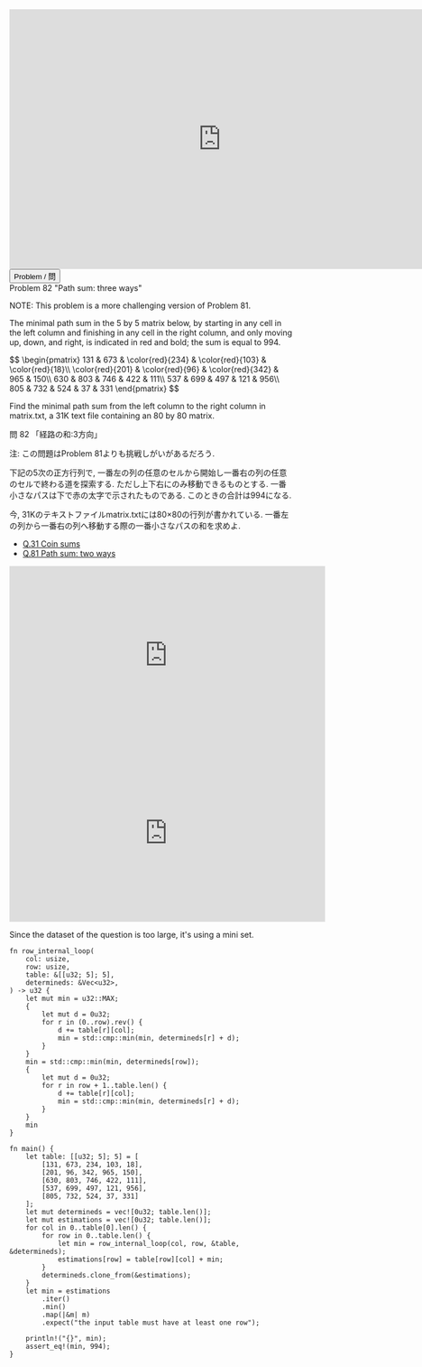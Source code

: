 <html><iframe src="https://docs.google.com/presentation/d/e/2PACX-1vS9AN5vh2mne6fSqg5Ecq7iQmNKIyQdZkCaCPHAYwICr_t1hob37FTxuWtYaJDKfqJ5UeA0l4jhtgEJ/embed?start=false&loop=false&delayms=60000" frameborder="0" width="750" height="460" allowfullscreen="true" mozallowfullscreen="true" webkitallowfullscreen="true"></iframe></html>

<html>
<button class="accordion" onclick="toggle('the-accordion');">Problem / 問</button>
<div id="the-accordion" class="panel w3-hide">
Problem 82 "Path sum: three ways"

<p class="small_notice">NOTE: This problem is a more challenging version of Problem 81.</p>
<p>The minimal path sum in the 5 by 5 matrix below, by starting in any cell in the left column and finishing in any cell in the right column, and only moving up, down, and right, is indicated in red and bold; the sum is equal to 994.</p>
<div class="center">
$$
\begin{pmatrix}
131 &amp; 673 &amp; \color{red}{234} &amp; \color{red}{103} &amp; \color{red}{18}\\
\color{red}{201} &amp; \color{red}{96} &amp; \color{red}{342} &amp; 965 &amp; 150\\
630 &amp; 803 &amp; 746 &amp; 422 &amp; 111\\
537 &amp; 699 &amp; 497 &amp; 121 &amp; 956\\
805 &amp; 732 &amp; 524 &amp; 37 &amp; 331
\end{pmatrix}
$$
</div>
<p>Find the minimal path sum from the left column to the right column in matrix.txt, a 31K text file containing an 80 by 80 matrix.</p>


問 82 「経路の和:3方向」

注: この問題はProblem 81よりも挑戦しがいがあるだろう.

下記の5次の正方行列で, 一番左の列の任意のセルから開始し一番右の列の任意のセルで終わる道を探索する. ただし上下右にのみ移動できるものとする. 一番小さなパスは下で赤の太字で示されたものである. このときの合計は994になる.

今, 31Kのテキストファイルmatrix.txtには80×80の行列が書かれている. 一番左の列から一番右の列へ移動する際の一番小さなパスの和を求めよ.

</div>
</html>


- [Q.31 Coin sums](./e31.md)
- [Q.81 Path sum: two ways](./e81.md)

<html><center><iframe width="560" height="315" src="https://www.youtube.com/embed/GazC3A4OQTE" title="YouTube video player" frameborder="0" allow="accelerometer; autoplay; clipboard-write; encrypted-media; gyroscope; picture-in-picture" allowfullscreen></iframe></center></html>

<html><center><iframe width="560" height="315" src="https://www.youtube.com/embed/EFg3u_E6eHU" title="YouTube video player" frameborder="0" allow="accelerometer; autoplay; clipboard-write; encrypted-media; gyroscope; picture-in-picture" allowfullscreen></iframe></center></html>

Since the dataset of the question is too large, it's using a mini set.

```rust,editable
fn row_internal_loop(
    col: usize,
    row: usize,
    table: &[[u32; 5]; 5],
    determineds: &Vec<u32>,
) -> u32 {
    let mut min = u32::MAX;
    {
        let mut d = 0u32;
        for r in (0..row).rev() {
            d += table[r][col];
            min = std::cmp::min(min, determineds[r] + d);
        }
    }
    min = std::cmp::min(min, determineds[row]);
    {
        let mut d = 0u32;
        for r in row + 1..table.len() {
            d += table[r][col];
            min = std::cmp::min(min, determineds[r] + d);
        }
    }
    min
}

fn main() {
    let table: [[u32; 5]; 5] = [
        [131, 673, 234, 103, 18],
        [201, 96, 342, 965, 150],
        [630, 803, 746, 422, 111],
        [537, 699, 497, 121, 956],
        [805, 732, 524, 37, 331]
    ];
    let mut determineds = vec![0u32; table.len()];
    let mut estimations = vec![0u32; table.len()];
    for col in 0..table[0].len() {
        for row in 0..table.len() {
            let min = row_internal_loop(col, row, &table, &determineds);
            estimations[row] = table[row][col] + min;
        }
        determineds.clone_from(&estimations);
    }
    let min = estimations
        .iter()
        .min()
        .map(|&m| m)
        .expect("the input table must have at least one row");

    println!("{}", min);
    assert_eq!(min, 994);
}
```
